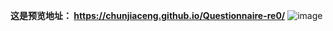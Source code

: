**这是预览地址： https://chunjiaceng.github.io/Questionnaire-re0/**
![image](https://user-images.githubusercontent.com/99804638/175900038-ea62f32a-c9c4-43f8-86e8-8f3bd3659fb4.png)
